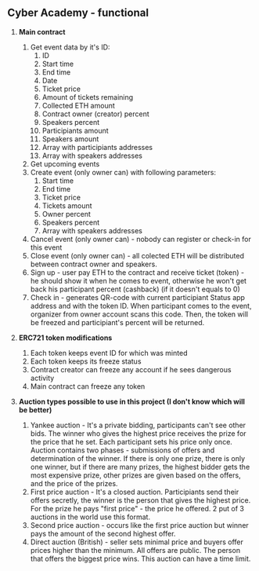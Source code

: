 ## Cyber Academy - functional

1. __Main contract__

    1. Get event data by it's ID:
        1. ID
        2. Start time
        3. End time
        4. Date
        5. Ticket price
        6. Amount of tickets remaining
        7. Collected ETH amount
        8. Contract owner (creator) percent
        9. Speakers percent
        10. Participiants amount
        11. Speakers amount
        12. Array with participiants addresses
        13. Array with speakers addresses
    2. Get upcoming events
    3. Create event (only owner can) with following parameters:
        1. Start time
        2. End time
        3. Ticket price
        4. Tickets amount
        5. Owner percent
        6. Speakers percent
        7. Array with speakers addresses
    4. Cancel event (only owner can) - nobody can register or check-in for this event
    5. Close event (only owner can) - all colected ETH will be distributed between contract owner and speakers.
    6. Sign up - user pay ETH to the contract and receive ticket (token) - he should show it when he comes to event, otherwise he won't get back
    his participant percent (cashback) (if it doesn't equals to 0)
    7. Check in - generates QR-code with current participiant Status app address and with the token ID. When participant comes to the event,
    organizer from owner account scans this code. Then, the token will be freezed and participiant's percent will be returned.

2. __ERC721 token modifications__

    1. Each token keeps event ID for which was minted
    2. Each token keeps its freeze status
    3. Contract creator can freeze any account if he sees dangerous activity
    4. Main contract can freeze any token

3. __Auction types possible to use in this project (I don't know which will be better)__

    1. Yankee auction - It's a private bidding, participants can't see other bids. The winner who gives the highest price receives the prize for
    the price that he set. Each participant sets his price only once. Auction contains two phases - submissions of offers and determination of the
    winner. If there is only one prize, there is only one winner, but if there are many prizes, the highest bidder gets the most expensive prize,
    other prizes are given based on the offers, and the price of the prizes.
    2. First price auction - It's a closed auction. Participiants send their offers secretly, the winner is the person that gives the highest
    price. For the prize he pays "first price" - the price he offered. 2 put of 3 auctions in the world use this format.
    3. Second price auction - occurs like the first price auction but winner pays the amount of the second highest offer.
    4. Direct auction (British) - seller sets minimal price and buyers offer prices higher than the minimum. All offers are public. The person
    that offers the biggest price wins. This auction can have a time limit.